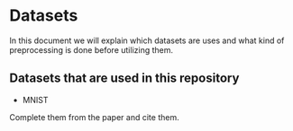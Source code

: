 # Datasets
In this document we will explain which datasets are uses and what kind of preprocessing is done before utilizing them.

## Datasets that are used in this repository

- MNIST

Complete them from the paper and cite them.
